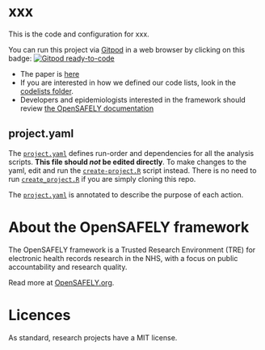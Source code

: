 # xxx

This is the code and configuration for xxx.

You can run this project via [Gitpod](https://gitpod.io) in a web browser by clicking on this badge: [![Gitpod ready-to-code](xxx)](xxx)

* The paper is [here]()
* If you are interested in how we defined our code lists, look in the [codelists folder](./codelists/).
* Developers and epidemiologists interested in the framework should review [the OpenSAFELY documentation](https://docs.opensafely.org)

## project.yaml
The [`project.yaml`](./project.yaml) defines run-order and dependencies for all the analysis scripts. 
**This file should *not* be edited directly**. To make changes to the yaml, edit and run the [`create-project.R`](./create-project.R) script instead.
There is no need to run [`create_project.R`](./create_project.R) if you are simply cloning this repo.

The [`project.yaml`](./project.yaml) is annotated to describe the purpose of each action. 

# About the OpenSAFELY framework

The OpenSAFELY framework is a Trusted Research Environment (TRE) for electronic
health records research in the NHS, with a focus on public accountability and
research quality.

Read more at [OpenSAFELY.org](https://opensafely.org).

# Licences
As standard, research projects have a MIT license. 
